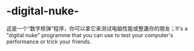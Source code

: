 # -digital-nuke-
这是一个“数字核弹”程序，你可以拿它来测试电脑性能或整蛊你的朋友；It's a "digital nuke" programme that you can use to test your computer's performance or trick your friends.
